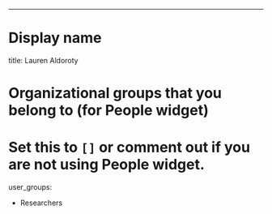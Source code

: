 ---
# Display name
title: Lauren Aldoroty

# Organizational groups that you belong to (for People widget)
#   Set this to `[]` or comment out if you are not using People widget.
user_groups:
  - Researchers
